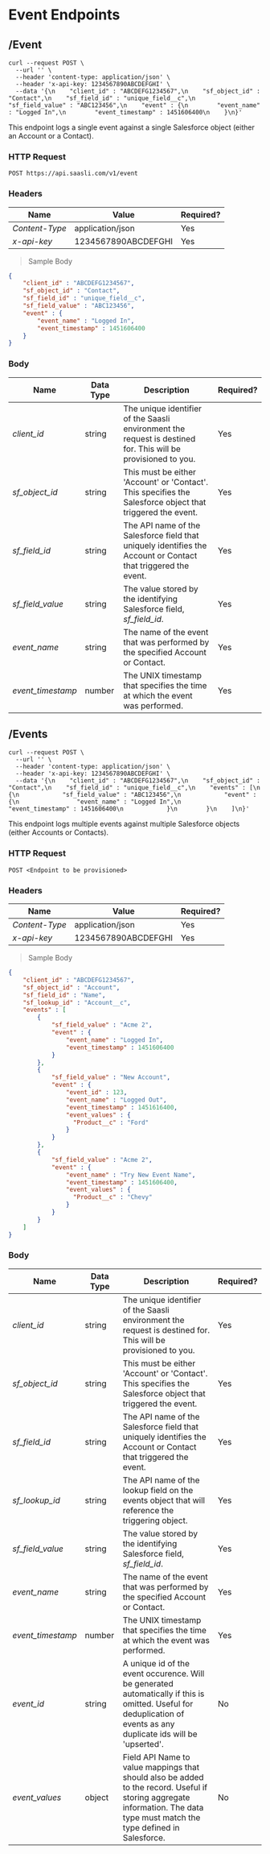 # Event Endpoints

## /Event

```shell
curl --request POST \
  --url '' \
  --header 'content-type: application/json' \
  --header 'x-api-key: 1234567890ABCDEFGHI' \
  --data '{\n    "client_id" : "ABCDEFG1234567",\n    "sf_object_id" : "Contact",\n    "sf_field_id" : "unique_field__c",\n    "sf_field_value" : "ABC123456",\n    "event" : {\n        "event_name" : "Logged In",\n        "event_timestamp" : 1451606400\n    }\n}'
```

This endpoint logs a single event against a single Salesforce object (either an Account or a Contact).

### HTTP Request

`POST https://api.saasli.com/v1/event`

### Headers

Name | Value | Required?
--------- | ------- | --------- 
*Content-Type* | application/json | Yes
*x-api-key* |  1234567890ABCDEFGHI | Yes

> Sample Body

```json
{
    "client_id" : "ABCDEFG1234567",
    "sf_object_id" : "Contact",
    "sf_field_id" : "unique_field__c",
    "sf_field_value" : "ABC123456",
    "event" : {
        "event_name" : "Logged In",
        "event_timestamp" : 1451606400
    }
}
```

### Body

Name | Data Type | Description | Required?
--------- | --------- | ----------- | --------- 
*client_id* | string | The unique identifier of the Saasli environment the request is destined for. This will be provisioned to you. | Yes
*sf_object_id* | string | This must be either 'Account' or 'Contact'. This specifies the Salesforce object that triggered the event. | Yes
*sf_field_id* | string | The API name of the Salesforce field that uniquely identifies the Account or Contact that triggered the event. | Yes
*sf_field_value* | string | The value stored by the identifying Salesforce field, *sf_field_id*. | Yes
*event_name* | string | The name of the event that was performed by the specified Account or Contact. | Yes
*event_timestamp* | number | The UNIX timestamp that specifies the time at which the event was performed. | Yes


## /Events

```shell
curl --request POST \
  --url '' \
  --header 'content-type: application/json' \
  --header 'x-api-key: 1234567890ABCDEFGHI' \
  --data '{\n    "client_id" : "ABCDEFG1234567",\n    "sf_object_id" : "Contact",\n    "sf_field_id" : "unique_field__c",\n    "events" : [\n        {\n            "sf_field_value" : "ABC123456",\n            "event" : {\n                "event_name" : "Logged In",\n                "event_timestamp" : 1451606400\n            }\n        }\n    ]\n}'
```

This endpoint logs multiple events against multiple Salesforce objects (either Accounts or Contacts).

### HTTP Request

`POST <Endpoint to be provisioned>`

### Headers

Name | Value | Required?
--------- | ------- | --------- 
*Content-Type* | application/json | Yes
*x-api-key* |  1234567890ABCDEFGHI | Yes


> Sample Body

```json
{
    "client_id" : "ABCDEFG1234567",
    "sf_object_id" : "Account",
    "sf_field_id" : "Name",
    "sf_lookup_id" : "Account__c",
    "events" : [
        {
            "sf_field_value" : "Acme 2",
            "event" : {
                "event_name" : "Logged In",
                "event_timestamp" : 1451606400
            }
        },
        {
            "sf_field_value" : "New Account",
            "event" : {
                "event_id" : 123,
                "event_name" : "Logged Out",
                "event_timestamp" : 1451616400,
                "event_values" : {
                  "Product__c" : "Ford"
                }
            }
        },
        {
            "sf_field_value" : "Acme 2",
            "event" : {
                "event_name" : "Try New Event Name",
                "event_timestamp" : 1451606400,
                "event_values" : {
                  "Product__c" : "Chevy"
                }
            }
        }
    ]
}
```

### Body

Name | Data Type | Description | Required?
--------- | --------- | ----------- | --------- 
*client_id* | string | The unique identifier of the Saasli environment the request is destined for. This will be provisioned to you. | Yes
*sf_object_id* | string | This must be either 'Account' or 'Contact'. This specifies the Salesforce object that triggered the event. | Yes
*sf_field_id* | string | The API name of the Salesforce field that uniquely identifies the Account or Contact that triggered the event. | Yes
*sf_lookup_id* | string | The API name of the lookup field on the events object that will reference the triggering object. | Yes
*sf_field_value* | string | The value stored by the identifying Salesforce field, *sf_field_id*. | Yes
*event_name* | string | The name of the event that was performed by the specified Account or Contact. | Yes
*event_timestamp* | number | The UNIX timestamp that specifies the time at which the event was performed. | Yes
*event_id* | string | A unique id of the event occurence. Will be generated automatically if this is omitted. Useful for deduplication of events as any duplicate ids will be 'upserted'. | No
*event_values* | object | Field API Name to value mappings that should also be added to the record. Useful if storing aggregate information. The data type must match the type defined in Salesforce. | No

